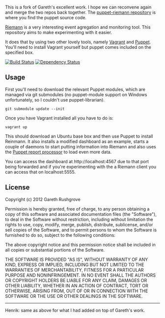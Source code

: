 This is a fork of Gareth's excellent work. I hope we can reconvene again
and merge the two repos back together. The 
[puppet-riemann repository](https://github.com/haf/puppet-riemann)
is where you find the puppet source code.

[Riemann](http://aphyr.github.com/riemann/) is a very interesting
event agregation and monitoring tool. This repository aims to make
experimenting with it easier.

It does that by using two other lovely tools, namely
[Vagrant](http://vagrantup.com) and [Puppet](http://puppetlabs.com/).
You'll need to install Vagrant yourself but puppet comes included on the
specified box.

[![Build
Status](https://secure.travis-ci.org/haf/riemann-vagrant.png)](http://travis-ci.org/haf/vagrant-riemann)
[![Dependency
Status](https://gemnasium.com/haf/riemann-vagrant.png)](http://gemnasium.com/haf/vagrant-riemann)

## Usage

First you'll need to download the relevant Puppet modules, which are
managed via git submodules (no puppet-module support on Windows unfortunately,
so I couldn't use puppet-librarian).

    git submodule update --init

Once you have Vagrant installed all you have to do is:

    vagrant up

This should download an Ubuntu base box and then use Puppet to install
Reinmann. It also installs a modified dashboard as an example, starts a
couple of daemons to start putting information into Riemann and also
uses the [Puppet report
processor](https://github.com/jamtur01/puppet-riemann) to load even more
data.

You can access the dashboard at http://localhost:4567 due to that port
being forwarded and if you're experimenting with the a Riemann client
you can access that on localhost:5555.

## License

Copyright (c) 2012 Gareth Rushgrove

Permission is hereby granted, free of charge, to any person obtaining a
copy of this software and associated documentation files (the
"Software"), to deal in the Software without restriction, including
without limitation the rights to use, copy, modify, merge, publish,
distribute, sublicense, and/or sell copies of the Software, and to
permit persons to whom the Software is furnished to do so, subject to
the following conditions:

The above copyright notice and this permission notice shall be included
in all copies or substantial portions of the Software.

THE SOFTWARE IS PROVIDED "AS IS", WITHOUT WARRANTY OF ANY KIND, EXPRESS
OR IMPLIED, INCLUDING BUT NOT LIMITED TO THE WARRANTIES OF
MERCHANTABILITY, FITNESS FOR A PARTICULAR PURPOSE AND NONINFRINGEMENT.
IN NO EVENT SHALL THE AUTHORS OR COPYRIGHT HOLDERS BE LIABLE FOR ANY
CLAIM, DAMAGES OR OTHER LIABILITY, WHETHER IN AN ACTION OF CONTRACT,
TORT OR OTHERWISE, ARISING FROM, OUT OF OR IN CONNECTION WITH THE
SOFTWARE OR THE USE OR OTHER DEALINGS IN THE SOFTWARE.

----

Henrik: same as above for what I had added on top of Gareth's work.